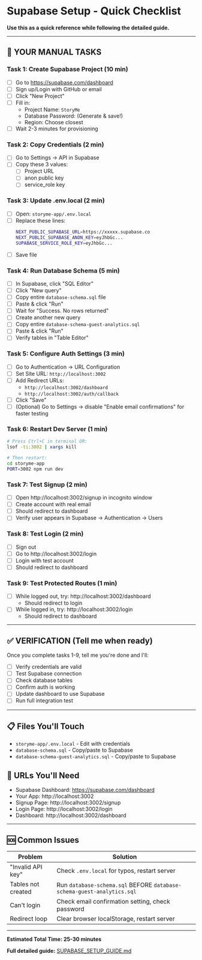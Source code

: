 # Supabase Setup - Quick Checklist

**Use this as a quick reference while following the detailed guide.**

---

## 🔴 YOUR MANUAL TASKS

### Task 1: Create Supabase Project (10 min)
- [ ] Go to https://supabase.com/dashboard
- [ ] Sign up/Login with GitHub or email
- [ ] Click "New Project"
- [ ] Fill in:
  - Project Name: `StoryMe`
  - Database Password: (Generate & save!)
  - Region: Choose closest
- [ ] Wait 2-3 minutes for provisioning

### Task 2: Copy Credentials (2 min)
- [ ] Go to Settings → API in Supabase
- [ ] Copy these 3 values:
  - [ ] Project URL
  - [ ] anon public key
  - [ ] service_role key

### Task 3: Update .env.local (2 min)
- [ ] Open: `storyme-app/.env.local`
- [ ] Replace these lines:
  ```bash
  NEXT_PUBLIC_SUPABASE_URL=https://xxxxx.supabase.co
  NEXT_PUBLIC_SUPABASE_ANON_KEY=eyJhbGc...
  SUPABASE_SERVICE_ROLE_KEY=eyJhbGc...
  ```
- [ ] Save file

### Task 4: Run Database Schema (5 min)
- [ ] In Supabase, click "SQL Editor"
- [ ] Click "New query"
- [ ] Copy entire `database-schema.sql` file
- [ ] Paste & click "Run"
- [ ] Wait for "Success. No rows returned"
- [ ] Create another new query
- [ ] Copy entire `database-schema-guest-analytics.sql`
- [ ] Paste & click "Run"
- [ ] Verify tables in "Table Editor"

### Task 5: Configure Auth Settings (3 min)
- [ ] Go to Authentication → URL Configuration
- [ ] Set Site URL: `http://localhost:3002`
- [ ] Add Redirect URLs:
  - `http://localhost:3002/dashboard`
  - `http://localhost:3002/auth/callback`
- [ ] Click "Save"
- [ ] (Optional) Go to Settings → disable "Enable email confirmations" for faster testing

### Task 6: Restart Dev Server (1 min)
```bash
# Press Ctrl+C in terminal OR:
lsof -ti:3002 | xargs kill

# Then restart:
cd storyme-app
PORT=3002 npm run dev
```

### Task 7: Test Signup (2 min)
- [ ] Open http://localhost:3002/signup in incognito window
- [ ] Create account with real email
- [ ] Should redirect to dashboard
- [ ] Verify user appears in Supabase → Authentication → Users

### Task 8: Test Login (2 min)
- [ ] Sign out
- [ ] Go to http://localhost:3002/login
- [ ] Login with test account
- [ ] Should redirect to dashboard

### Task 9: Test Protected Routes (1 min)
- [ ] While logged out, try: http://localhost:3002/dashboard
  - Should redirect to login
- [ ] While logged in, try: http://localhost:3002/login
  - Should redirect to dashboard

---

## ✅ VERIFICATION (Tell me when ready)

Once you complete tasks 1-9, tell me you're done and I'll:
- [ ] Verify credentials are valid
- [ ] Test Supabase connection
- [ ] Check database tables
- [ ] Confirm auth is working
- [ ] Update dashboard to use Supabase
- [ ] Run full integration test

---

## 📋 Files You'll Touch

- `storyme-app/.env.local` - Edit with credentials
- `database-schema.sql` - Copy/paste to Supabase
- `database-schema-guest-analytics.sql` - Copy/paste to Supabase

## 🔗 URLs You'll Need

- Supabase Dashboard: https://supabase.com/dashboard
- Your App: http://localhost:3002
- Signup Page: http://localhost:3002/signup
- Login Page: http://localhost:3002/login
- Dashboard: http://localhost:3002/dashboard

---

## 🆘 Common Issues

| Problem | Solution |
|---------|----------|
| "Invalid API key" | Check `.env.local` for typos, restart server |
| Tables not created | Run `database-schema.sql` BEFORE `database-schema-guest-analytics.sql` |
| Can't login | Check email confirmation setting, check password |
| Redirect loop | Clear browser localStorage, restart server |

---

**Estimated Total Time: 25-30 minutes**

**Full detailed guide:** [SUPABASE_SETUP_GUIDE.md](SUPABASE_SETUP_GUIDE.md)
